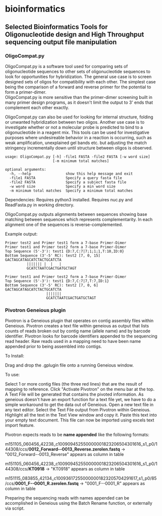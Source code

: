 # bioinformatics
## Selected Bioinformatics Tools for Oligonucleotide design and High Throughput sequencing output file manipulation


### OligoCompat.py
OligoCompat.py is a software tool used for comparing sets of oligonucleotide sequences to other sets 
of oligonucleotide sequences to look for opportunities for hybridization.  The general use case is to 
screen designed sets of oligos for compatibility with each other.  The simplest case being the comparison
of a forward and reverse primer for the potential to form a primer-dimer.  
OligoCompat.py is more sensitive than the primer-dimer screening built in many primer design programs, as it 
doesn't limit the output to 3' ends that complement each other exactly. 

OligoCompat.py can also be used for 
looking for internal structure, folding or unwanted hybridization between two oligos.  Another use case is to 
investigate whether or not a molecular probe is predicted to bind to a oligonucleotide in a reagent mix.
This tools can be used for investigative purposes where undesireable behavior in a reaction is occurring, such
as weak amplification, unexplained gel bands etc. but adjusting the match stringency incrementally down until
structure between oligos is observed.
```
usage: OligoCompat.py [-h] -file1 FASTA -file2 FASTA [-w word size]
                      [-m minimum total matches]

optional arguments:
  -h, --help                show this help message and exit
  -file1 FASTA              Specify a query fasta file
  -file2 FASTA              Specify a subject fasta file
  -w word size              Specify a min word size
  -m minimum total matches  Specify a minimum total matches
```
Dependencies:
Requires python3 installed. Requires nuc.py and ReadFasta.py in working directory.

OligoCompat.py outputs alignments between sequences showing base matching between sequences which represents
complementarity.  In each alignment one of the sequences is reverse-complemented.

Example output:

```
Primer test2 and Primer test1 form a 7-base Primer-Dimer
Primer test1 and Primer test2 form a 7-base Primer-Dimer
Top Sequence (5'-3'): test1	{D:7,C:7|7;1;1;1,T:10,ID:0}
Bottom Sequence (3'-5' RC): test2 [7, 0, 15]
GACTAGCATAGCATCTACTGCATCTA
          ||||||| |  |   |
          GCATCTAATCGACTGATGCTAGT

Primer test1 and Primer test2 form a 7-base Primer-Dimer
Top Sequence (5'-3'): test1	{D:7,C:7|7,T:7,ID:1}
Bottom Sequence (3'-5' RC): test2 [7, 0, 6]
GACTAGCATAGCATCTACTGCATCTA
                   |||||||
                   GCATCTAATCGACTGATGCTAGT
```                   
  




### Pivotron Geneious plugin
Pivotron is a Geneious plugin that operates on contig assembly files within Geneious. Pivotron creates a text file within geneious as output that lists counts of reads broken out by contig name (allele name) and by barcode identifier.  Pivotron looks for barcode identifiers appended to the sequencing read header.  Raw reads used in a mapping need to have been name appended prior to being assembled into contigs.

To Install:

Drag and drop the .gplugin file onto a running Geneious window.

To use:

Select 1 or more contig files (the three red lines) that are the result of mapping to reference.  Click "Activate Pivotron" on the menu bar at the top.  A Text File will be generated that contains the pivoted information.  As geneious doesn't have an export function for a text file yet, we have to do a simple workaround to get the data out of Geneious.  Open a new text file in any text editor.  Select the Text File output from Pivotron within Geneious.  Highlight all the text in the Text View window and copy it.  Paste this text into your empty text document.   This file can now be imported using excels text import feature.

Pivotron expects reads to be **name appended** like the following formats:

m151105_060456_42238_c100909452550000001823206504301616_s1_p0/144308/ccs/**0012_Forward--0013_Reverse.zerolen.fastq** -> "0012_Forward--0013_Reverse" appears as column in table

m151105_060456_42238_c100909452550000001823206504301616_s1_p0/144308/ccs/**KT0918** -> "KT0918" appears as column in table

m151115_083855_42134_c100936172550000001823205704291617_s1_p0/85/ccs/**0001_F--0001_R.zerolen.fastq** -> "0001_F--0001_R" appears as column in table

Preparing the sequencing reads with names appended can be accomplished in Geneious using the Batch Rename function, or externally via script.
